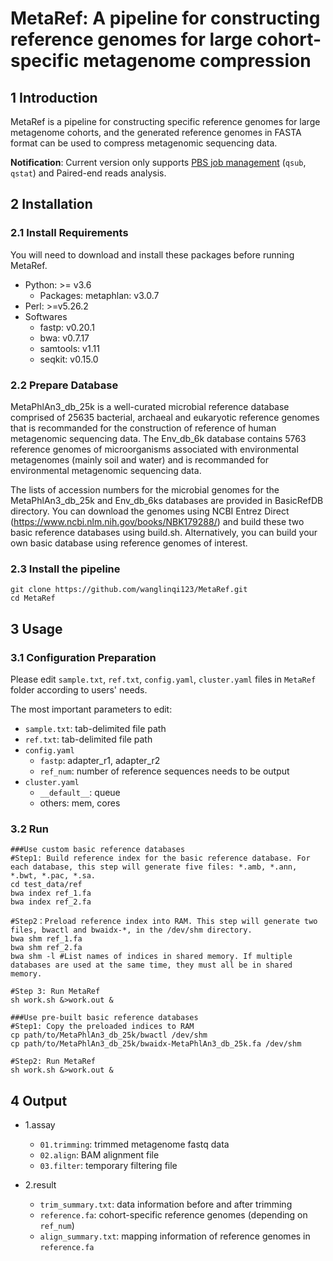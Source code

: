 # MetaRef: A pipeline for constructing reference genomes for large cohort-specific metagenome compression

## 1 Introduction

MetaRef is a pipeline for constructing specific reference genomes for large metagenome cohorts, and the generated reference genomes in FASTA format can be used to compress metagenomic sequencing data.

**Notification**: Current version only supports [PBS job management](https://albertsk.files.wordpress.com/2011/12/pbs.pdf) (`qsub`, `qstat`) and Paired-end reads analysis.

## 2 Installation

### 2.1 Install Requirements

You will need to download and install these packages before running MetaRef.

- Python: >= v3.6
  - Packages: metaphlan: v3.0.7
- Perl: \>=v5.26.2
- Softwares
  - fastp: v0.20.1
  - bwa: v0.7.17
  - samtools: v1.11
  - seqkit: v0.15.0

### 2.2 Prepare Database

MetaPhlAn3_db_25k is a well-curated microbial reference database comprised of 25635 bacterial, archaeal and eukaryotic reference genomes that is recommanded for the construction of reference of human metagenomic sequencing data.    The Env_db_6k database contains 5763 reference genomes of microorganisms associated with environmental metagenomes (mainly soil and water) and is recommanded for environmental metagenomic sequencing data.

The lists of accession numbers for the microbial genomes for the MetaPhlAn3_db_25k and Env_db_6ks databases are provided in BasicRefDB directory.   You can download the genomes using NCBI Entrez Direct (https://www.ncbi.nlm.nih.gov/books/NBK179288/) and build these two basic reference databases using build.sh.  Alternatively, you can build your own basic database using reference genomes of interest.

### 2.3 Install the pipeline

```
git clone https://github.com/wanglinqi123/MetaRef.git
cd MetaRef
```

## 3 Usage

### 3.1 Configuration Preparation

Please edit `sample.txt`, `ref.txt`, `config.yaml`, `cluster.yaml` files in `MetaRef` folder according to users' needs.

The most important parameters to edit:

- `sample.txt`: tab-delimited file path
- `ref.txt`: tab-delimited file path
- `config.yaml`
  - `fastp`: adapter_r1, adapter_r2
  - `ref_num`: number of reference sequences needs to be output
- `cluster.yaml`
  - `__default__`: queue
  - others: mem, cores

### 3.2 Run

```
###Use custom basic reference databases
#Step1: Build reference index for the basic reference database. For each database, this step will generate five files: *.amb, *.ann, *.bwt, *.pac, *.sa.
cd test_data/ref
bwa index ref_1.fa
bwa index ref_2.fa

#Step2：Preload reference index into RAM. This step will generate two files, bwactl and bwaidx-*, in the /dev/shm directory.
bwa shm ref_1.fa
bwa shm ref_2.fa
bwa shm -l #List names of indices in shared memory. If multiple databases are used at the same time, they must all be in shared memory.

#Step 3: Run MetaRef
sh work.sh &>work.out &

###Use pre-built basic reference databases
#Step1: Copy the preloaded indices to RAM
cp path/to/MetaPhlAn3_db_25k/bwactl /dev/shm
cp path/to/MetaPhlAn3_db_25k/bwaidx-MetaPhlAn3_db_25k.fa /dev/shm

#Step2: Run MetaRef
sh work.sh &>work.out &
```

## 4 Output

- 1.assay
  - `01.trimming`: trimmed metagenome fastq data
  - `02.align`: BAM alignment file
  - `03.filter`: temporary filtering file

- 2.result
  - `trim_summary.txt`: data information before and after trimming
  - `reference.fa`: cohort-specific reference genomes (depending on  `ref_num`)
  - `align_summary.txt`:  mapping information of reference genomes in  `reference.fa`
